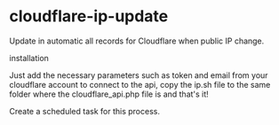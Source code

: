 # cloudflare-ip-update
Update in automatic all records for Cloudflare when public IP change.

installation

Just add the necessary parameters such as token and email from your cloudflare account to connect to the api, copy the ip.sh file to the same folder where the cloudflare_api.php file is and that's it!

Create a scheduled task for this process.
